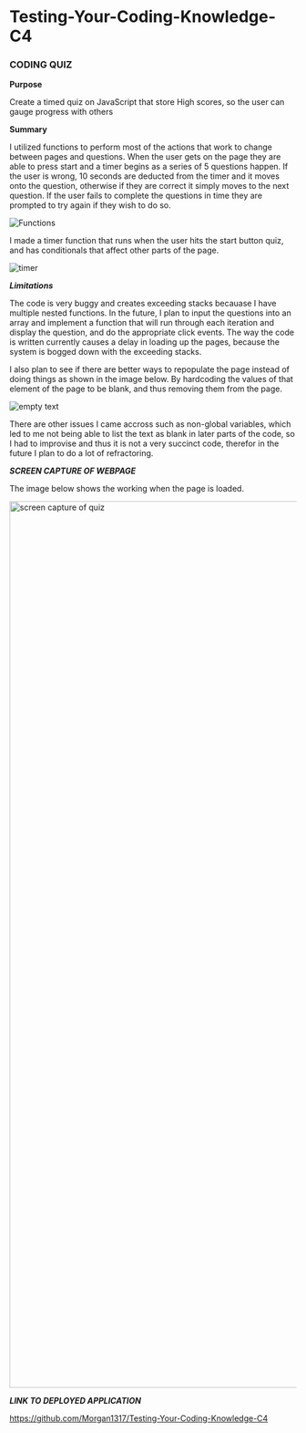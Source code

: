 # Testing-Your-Coding-Knowledge-C4

### CODING QUIZ ###

**Purpose**

Create a timed quiz on JavaScript that store High scores, so the user can gauge progress with others

**Summary**

I utilized functions to perform most of the actions that work to change between pages and questions. 
When the user gets on the page they are able to press start and a timer begins as a series of 5 questions happen. If the user is wrong, 10 seconds are deducted from the timer and it moves onto the question, otherwise if they are correct it simply moves to the next question. If the user fails to complete the questions in time they are prompted to try again if they wish to do so. 

![Functions](https://user-images.githubusercontent.com/103079401/175204366-7ba13826-11a8-48b2-ac75-334d1c072ee5.png)

I made a timer function that runs when the user hits the start button quiz, and has conditionals that affect other parts of the page. 

![timer](https://user-images.githubusercontent.com/103079401/175205813-0be549e7-42b6-442a-b1c0-45ea331a7885.png)

***Limitations***

The code is very buggy and creates exceeding stacks becauase I have multiple nested functions. In the future, I plan to input the questions into an array and implement a function that will run through each iteration and display the question, and do the appropriate click events. The way the code is written currently causes a delay in loading up the pages, because the system is bogged down with the exceeding stacks. 

I also plan to see if there are better ways to repopulate the page instead of doing things as shown in the image below. By hardcoding the values of that element of the page to be blank, and thus removing them from the page. 

![empty text](https://user-images.githubusercontent.com/103079401/175205236-5ea3d96f-a911-4af5-9d43-4e3c5f9c75b7.png)

There are other issues I came accross such as non-global variables, which led to me not being able to list the text as blank in later parts of the code, so I had to improvise and thus it is not a very succinct code, therefor in the future I plan to do a lot of refractoring.

***SCREEN CAPTURE OF WEBPAGE*** 

The image below shows the working when the page is loaded.

<img width="1555" alt="screen capture of quiz" src="https://user-images.githubusercontent.com/103079401/175206172-6a758e86-d8ac-46f2-aaaf-1b9aeaa43f6a.png">



***LINK TO DEPLOYED APPLICATION***

https://github.com/Morgan1317/Testing-Your-Coding-Knowledge-C4






